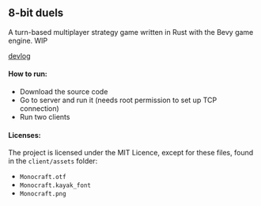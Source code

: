 ## 8-bit duels
A turn-based multiplayer strategy game written in Rust with the Bevy game engine. WIP

[devlog](https://dev.to/thousandthstar/start-of-the-game-development-blog-series-p42)

#### How to run:

* Download the source code
* Go to server and run it (needs root permission to set up TCP connection)
* Run two clients

#### Licenses: 

The project is licensed under the MIT Licence, except for these files, found in the `client/assets` folder:

* `Monocraft.otf`
* `Monocraft.kayak_font`
* `Monocraft.png`
